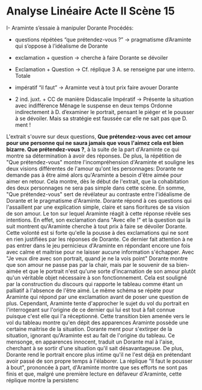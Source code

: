 # Analyse Linéaire Acte II Scène 15

I- Araminte s’essaie à manipuler Dorante
Procédés:

-   questions répétées “que prétendez-vous ?” → pragmatisme d’Araminte qui s’oppose à l’idéalisme de Dorante
    
-   exclamation + question → cherche à faire Dorante se dévoiler
    
-   Exclamation + Question → Cf. réplique 3 A. se renseigne par une interro. Totale
    
-   impératif “il faut” → Araminte veut à tout prix faire avouer Dorante
    
-   2 ind. juxt. + CC de manière Didascalie Impératif → Présente la situation avec indifférence Ménage le suspense en deux temps Ordonne indirectement à D. d’examiner le portrait, pensant le piéger et le pousser à se dévoiler. Mais sa stratégie est faussée car elle ne sait pas que D. ment !

L'extrait s'ouvre sur deux questions,  **Que prétendez-vous avec cet amour pour une personne qui ne saura jamais que vous l'aimez cela est bien bizarre. Que prétendez-vous ?**, à la suite de la part d'Araminte ce qui montre sa détermination à avoir des réponses. De plus, la répétition de "Que prétendez-vous" montre l'incompréhension d'Araminte et souligne les deux visions différentes de l'amour qu'ont les personnages: Dorante ne demande pas à être aimé alors qu'Araminte a besoin d'être aimée pour aimer en retour. Cela montre, dès le début de l'extrait, que la cohabitation des deux personnages ne sera pas simple dans cette scène. En somme, "Que prétendez-vous" sert de révélateur au contraste entre l'idéalisme de Dorante et le pragmatisme d'Araminte. 
Dorante répond à ces questions qui l'assaillent par une explication simple, claire et sans fioritures de sa vision de son amour. Le ton sur lequel Araminte réagit à cette réponse révèle ses intentions. En effet, son exclamation dans "Avec elle !" et la question qui la suit montrent qu'Araminte cherche à tout prix à faire se dévoiler Dorante. Cette volonté est si forte qu'elle la pousse à des exclamations qui ne sont en rien justifiées par les réponses de Dorante. Ce dernier fait attention à ne pas entrer dans le jeu pernicieux d'Araminte en répondant encore une fois avec calme et maitrise pour ne laisser aucune information s'échapper. Avec "Je veux dire avec son portrait, quand je ne la vois point" Dorante montre que son amour ne passe pas par la chair, mais par le souvenir de sa bien-aimée et que le portrait n'est qu'une sorte d'incarnation de son amour plutôt qu'un véritable objet nécessaire à son fonctionnement. Cela est souligné par la construction du discours qui rapporte le tableau comme étant un palliatif à l'absence de l'être aimé. Le même schéma se répète pour Araminte qui répond par une exclamation avant de poser une question de plus. Cependant, Araminte tente d'approcher le sujet du vol du portrait en l'interrogeant sur l'origine de ce dernier qui lui est tout à fait connue puisque c'est elle qui l'a réceptionné. Cette transition bien amenée vers le vol du tableau montre qu'en dépit des apparences Araminte possède une certaine maitrise de la situation. Dorante ment pour s'extirper de la situation, ignorant qu'Araminte est au fait de l'origine du tableau. Ce mensonge, en apparences innocent, traduit un Dorante mal à l'aise, cherchant à se sortir d'une situation qu'il sait désavantageuse. De plus, Dorante rend le portrait encore plus intime qu'il ne l'est déjà en prétendant avoir passé de son propre temps à l'élaborer. 
La réplique "Il faut le pousser à bout", prononcée à part, d'Araminte montre que ses efforts ne sont pas finis et que, malgré une première lecture en défaveur d'Araminte, cette réplique montre la persistenc
<!--stackedit_data:
eyJoaXN0b3J5IjpbMTYwNjMzNTU2LDIwMTYzMTcxNTAsODY4Nz
YyODkyLDEwNDk3NTQxMSw4MDk4MTczNTEsMTQ3MTc5MDc5Nywx
NDcxNzkwNzk3LC0xOTMyNzk5NjIyLDEyMzc0MzA4M119
-->